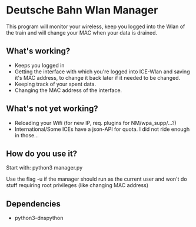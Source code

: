 # Deutsche Bahn Wlan Manager

This program will monitor your wireless, 
keep you logged into the Wlan of the train 
and will change your MAC when your data is drained.


## What's working?
- Keeps you logged in
- Getting the interface with which you're logged into 
ICE-Wlan and saving it's MAC address, to change it back 
later if it needed to be changed.
- Keeping track of your spent data.
- Changing the MAC address of the interface.

## What's not yet working?
- Reloading your Wifi (for new IP, req. plugins for NM/wpa_supp/...?)
- International/Some ICEs have a json-API for quota. 
I did not ride enough in those... 

## How do you use it?
Start with: python3 manager.py
  
Use the flag -u if the manager should run as the 
current user and won't do stuff requiring root 
privileges (like changing MAC address)

## Dependencies
- python3-dnspython